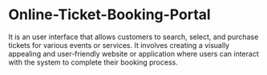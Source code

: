 # Online-Ticket-Booking-Portal
It is an user interface that allows customers to search, select, and purchase tickets for various events or services. It involves creating a visually appealing and user-friendly website or application where users can interact with the system to complete their booking process.
